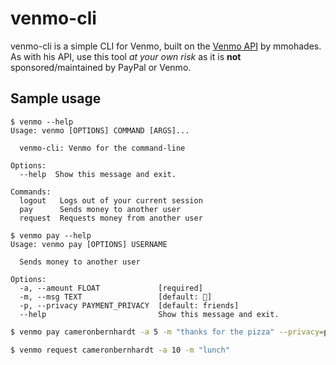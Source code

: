 # venmo-cli
venmo-cli is a simple CLI for Venmo, built on the [Venmo API](https://github.com/mmohades/Venmo) by mmohades. As with his API, use this tool _at your own risk_ as it is **not** sponsored/maintained by PayPal or Venmo.

## Sample usage

```
$ venmo --help
Usage: venmo [OPTIONS] COMMAND [ARGS]...

  venmo-cli: Venmo for the command-line

Options:
  --help  Show this message and exit.

Commands:
  logout   Logs out of your current session
  pay      Sends money to another user
  request  Requests money from another user
```

```
$ venmo pay --help
Usage: venmo pay [OPTIONS] USERNAME

  Sends money to another user

Options:
  -a, --amount FLOAT             [required]
  -m, --msg TEXT                 [default: 🤖]
  -p, --privacy PAYMENT_PRIVACY  [default: friends]
  --help                         Show this message and exit.
```

```bash
$ venmo pay cameronbernhardt -a 5 -m "thanks for the pizza" --privacy=private
```

```bash
$ venmo request cameronbernhardt -a 10 -m "lunch"
```